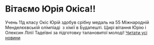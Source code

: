 # Вітаємо Юрія Окіса!!
Учень 11д класу Окіс Юрій здобув срібну медаль на 55 Міжнародній Менделєєвській олімпіаді  з хімії в Будапешті.
Щирі вітання Юрію і Олексин Лілії Тадеївні за підготовку талановитої молоді!
[Читати усі новини](/news)

